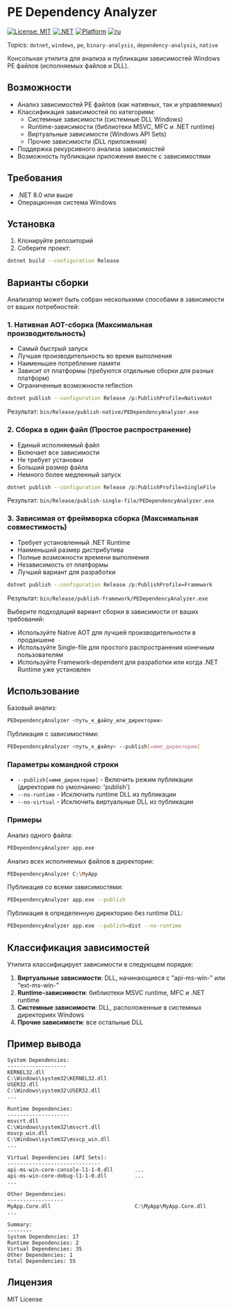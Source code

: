 # PE Dependency Analyzer

[![License: MIT](https://img.shields.io/badge/License-MIT-yellow.svg)](https://opensource.org/licenses/MIT)
[![.NET](https://img.shields.io/badge/.NET-8.0-blue.svg)](https://dotnet.microsoft.com/download/dotnet/8.0)
[![Platform](https://img.shields.io/badge/platform-windows-lightgrey.svg)](https://github.com/yourusername/PEDependencyAnalyzer)
[![ru](https://img.shields.io/badge/lang-ru-red.svg)](https://github.com/yourusername/PEDependencyAnalyzer/blob/main/README.ru.md)

Topics: `dotnet`, `windows`, `pe`, `binary-analysis`, `dependency-analysis`, `native`

Консольная утилита для анализа и публикации зависимостей Windows PE файлов (исполняемых файлов и DLL).

## Возможности

- Анализ зависимостей PE файлов (как нативных, так и управляемых)
- Классификация зависимостей по категориям:
  - Системные зависимости (системные DLL Windows)
  - Runtime-зависимости (библиотеки MSVC, MFC и .NET runtime)
  - Виртуальные зависимости (Windows API Sets)
  - Прочие зависимости (DLL приложения)
- Поддержка рекурсивного анализа зависимостей
- Возможность публикации приложения вместе с зависимостями

## Требования

- .NET 8.0 или выше
- Операционная система Windows

## Установка

1. Клонируйте репозиторий
2. Соберите проект:
```bash
dotnet build --configuration Release
```

## Варианты сборки

Анализатор может быть собран несколькими способами в зависимости от ваших потребностей:

### 1. Нативная AOT-сборка (Максимальная производительность)
- Самый быстрый запуск
- Лучшая производительность во время выполнения
- Наименьшее потребление памяти
- Зависит от платформы (требуются отдельные сборки для разных платформ)
- Ограниченные возможности reflection
```bash
dotnet publish --configuration Release /p:PublishProfile=NativeAot
```
Результат: `bin/Release/publish-native/PEDependencyAnalyzer.exe`

### 2. Сборка в один файл (Простое распространение)
- Единый исполняемый файл
- Включает все зависимости
- Не требует установки
- Больший размер файла
- Немного более медленный запуск
```bash
dotnet publish --configuration Release /p:PublishProfile=SingleFile
```
Результат: `bin/Release/publish-single-file/PEDependencyAnalyzer.exe`

### 3. Зависимая от фреймворка сборка (Максимальная совместимость)
- Требует установленный .NET Runtime
- Наименьший размер дистрибутива
- Полные возможности времени выполнения
- Независимость от платформы
- Лучший вариант для разработки
```bash
dotnet publish --configuration Release /p:PublishProfile=Framework
```
Результат: `bin/Release/publish-framework/PEDependencyAnalyzer.exe`

Выберите подходящий вариант сборки в зависимости от ваших требований:
- Используйте Native AOT для лучшей производительности в продакшене
- Используйте Single-file для простого распространения конечным пользователям
- Используйте Framework-dependent для разработки или когда .NET Runtime уже установлен

## Использование

Базовый анализ:
```bash
PEDependencyAnalyzer <путь_к_файлу_или_директории>
```

Публикация с зависимостями:
```bash
PEDependencyAnalyzer <путь_к_файлу> --publish[=имя_директории]
```

### Параметры командной строки

- `--publish[=имя_директории]` - Включить режим публикации (директория по умолчанию: 'publish')
- `--no-runtime` - Исключить runtime DLL из публикации
- `--no-virtual` - Исключить виртуальные DLL из публикации

### Примеры

Анализ одного файла:
```bash
PEDependencyAnalyzer app.exe
```

Анализ всех исполняемых файлов в директории:
```bash
PEDependencyAnalyzer C:\MyApp
```

Публикация со всеми зависимостями:
```bash
PEDependencyAnalyzer app.exe --publish
```

Публикация в определенную директорию без runtime DLL:
```bash
PEDependencyAnalyzer app.exe --publish=dist --no-runtime
```

## Классификация зависимостей

Утилита классифицирует зависимости в следующем порядке:

1. **Виртуальные зависимости**: DLL, начинающиеся с "api-ms-win-" или "ext-ms-win-"
2. **Runtime-зависимости**: библиотеки MSVC runtime, MFC и .NET runtime
3. **Системные зависимости**: DLL, расположенные в системных директориях Windows
4. **Прочие зависимости**: все остальные DLL

## Пример вывода

```
System Dependencies:
-------------------
KERNEL32.dll                             C:\Windows\system32\KERNEL32.dll
USER32.dll                               C:\Windows\system32\USER32.dll
...

Runtime Dependencies:
--------------------
msvcrt.dll                               C:\Windows\system32\msvcrt.dll
msvcp_win.dll                            C:\Windows\system32\msvcp_win.dll
...

Virtual Dependencies (API Sets):
------------------------------
api-ms-win-core-console-l1-1-0.dll       ...
api-ms-win-core-debug-l1-1-0.dll         ...
...

Other Dependencies:
------------------
MyApp.Core.dll                           C:\MyApp\MyApp.Core.dll
...

Summary:
--------
System Dependencies: 17
Runtime Dependencies: 2
Virtual Dependencies: 35
Other Dependencies: 1
Total Dependencies: 55
```

## Лицензия

MIT License
